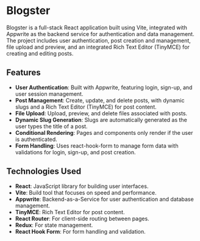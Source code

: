 # Blogster

Blogster is a full-stack React application built using Vite, integrated with Appwrite as the backend service for authentication and data management. The project includes user authentication, post creation and management, file upload and preview, and an integrated Rich Text Editor (TinyMCE) for creating and editing posts.

## Features

- **User Authentication**: Built with Appwrite, featuring login, sign-up, and user session management.
- **Post Management**: Create, update, and delete posts, with dynamic slugs and a Rich Text Editor (TinyMCE) for post content.
- **File Upload**: Upload, preview, and delete files associated with posts.
- **Dynamic Slug Generation**: Slugs are automatically generated as the user types the title of a post.
- **Conditional Rendering**: Pages and components only render if the user is authenticated.
- **Form Handling**: Uses react-hook-form to manage form data with validations for login, sign-up, and post creation.

## Technologies Used

- **React**: JavaScript library for building user interfaces.
- **Vite**: Build tool that focuses on speed and performance.
- **Appwrite**: Backend-as-a-Service for user authentication and database management.
- **TinyMCE**: Rich Text Editor for post content.
- **React Router**: For client-side routing between pages.
- **Redux**: For state management.
- **React Hook Form**: For form handling and validation.
